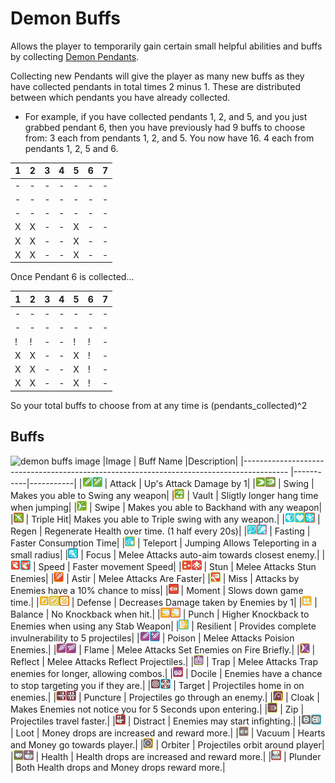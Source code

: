 # Demon Buffs

Allows the player to temporarily gain certain small helpful abilities and buffs by collecting [Demon Pendants](obtainables.md#demon-pendants).

Collecting new Pendants will give the player as many new buffs as they have collected pendants in total times 2 minus 1. These are distributed between which pendants you have already collected.

- For example, if you have collected pendants 1, 2, and 5, and you just grabbed pendant 6, then you have previously had 9 buffs to choose from: 3 each from pendants 1, 2, and 5. You now have 16. 4 each from pendants 1, 2, 5 and 6.

|1|2|3|4|5|6|7|
|-|-|-|-|-|-|-|
|-|-|-|-|-|-|-|
|-|-|-|-|-|-|-|
|-|-|-|-|-|-|-|
|X|X|-|-|X|-|-|
|X|X|-|-|X|-|-|
|X|X|-|-|X|-|-|

Once Pendant 6 is collected...

|1|2|3|4|5|6|7|
|-|-|-|-|-|-|-|
|-|-|-|-|-|-|-|
|-|-|-|-|-|-|-|
|!|!|-|-|!|!|-|
|X|X|-|-|X|!|-|
|X|X|-|-|X|!|-|
|X|X|-|-|X|!|-|

So your total buffs to choose from at any time is (pendants_collected)^2

## Buffs

![demon buffs image]()
|Image                                                                                     | Buff Name |Description|
|----------------------------------------------------------------------------------------- |-----------|-----------|
|![Attack](imgs/demon_buffs_1.png)![Attack+](imgs/demon_buffs_29.png)                      | Attack    | Up's Attack Damage by 1|
|![Swing](imgs/demon_buffs_8.png)![Swing+](../imgs/demon_buffs_36.png)                                   | Swing     | Makes you able to Swing any weapon|
|![Vault](imgs/demon_buffs_15.png)                                                            | Vault     | Sligtly longer hang time when jumping|
|![Swipe](imgs/demon_buffs_22.png)                                                            | Swipe     | Makes you able to Backhand with any weapon|
|![Triple Hit](imgs/demon_buffs_43.png)                                                            | Triple Hit| Makes you able to Triple swing with any weapon.|
|![Regen](imgs/demon_buffs_2.png)![Regen+](imgs/demon_buffs_23.png)![Regen++](imgs/demon_buffs_44.png) | Regen     | Regenerate Health over time. (1 half every 20s)|
|![Fasting](imgs/demon_buffs_9.png)![Fasting](imgs/demon_buffs_37.png)                               | Fasting   | Faster Consumption Time|
|![Teleport](imgs/demon_buffs_16.png)                                                            | Teleport  | Jumping Allows Teleporting in a small radius|
|![Focus](imgs/demon_buffs_30.png)                                                            | Focus     | Melee Attacks auto-aim towards closest enemy.|
|![Speed](imgs/demon_buffs_3.png)![Speed+](imgs/demon_buffs_31.png)                               | Speed     | Faster movement Speed|
|![Stun](imgs/demon_buffs_10.png)![Stun++](imgs/demon_buffs_38.png)                              | Stun      | Melee Attacks Stun Enemies|
|![Astir](imgs/demon_buffs_17.png)                                                            | Astir     | Melee Attacks Are Faster|
|![Miss](imgs/demon_buffs_24.png)                                                            | Miss     | Attacks by Enemies have a 10% chance to miss|
|![Moment](imgs/demon_buffs_45.png)                                                            | Moment    | Slows down game time.|
|![Defense](imgs/demon_buffs_4.png)![Defense+](imgs/demon_buffs_25.png)![Defense++](imgs/demon_buffs_46.png) | Defense   | Decreases Damage taken by Enemies by 1|
|![Balance](imgs/demon_buffs_11.png)                                                            | Balance   | No Knockback when hit.|
|![Punch](imgs/demon_buffs_18.png)![Punch+](imgs/demon_buffs_39.png)                              | Punch     | Higher Knockback to Enemies when using any Stab Weapon|
|![Resil](imgs/demon_buffs_32.png)                                                            | Resilient | Provides complete invulnerability to 5 projectiles|
|![Poison](imgs/demon_buffs_5.png)![Poison+](imgs/demon_buffs_33.png)                               | Poison    | Melee Attacks Poision Enemies.|
|![Flame](imgs/demon_buffs_12.png)![Flame+](imgs/demon_buffs_40.png)                              | Flame     | Melee Attacks Set Enemies on Fire Briefly.|
|![Reflect](imgs/demon_buffs_19.png)                                                            | Reflect   | Melee Attacks Reflect Projectiles.|
|![Trap](imgs/demon_buffs_26.png)                                                            | Trap      | Melee Attacks Trap enemies for longer, allowing combos.|
|![Docile](imgs/demon_buffs_47.png)                                                            | Docile    | Enemies have a chance to stop targeting you if they are.|
|![Target](imgs/demon_buffs_6.png)![Target+](imgs/demon_buffs_34.png)                               | Target    | Projectiles home in on enemies.|
|![Puncture](imgs/demon_buffs_13.png)![Puncture+](imgs/demon_buffs_41.png)                              | Puncture  | Projectiles go through an enemy.|
|![Cloak](imgs/demon_buffs_20.png)                                                            | Cloak     | Makes Enemies not notice you for 5 Seconds upon entering.|
|![Zip](imgs/demon_buffs_27.png)                                                            | Zip       | Projectiles travel faster.|
|![Distract](imgs/demon_buffs_48.png)                                                            | Distract  | Enemies may start infighting.|
|![Loot](imgs/demon_buffs_7.png)![Loot+](imgs/demon_buffs_35.png)                               | Loot      | Money drops are increased and reward more.|
|![Vacuum](imgs/demon_buffs_14.png)                                                            | Vacuum    | Hearts and Money go towards player.|
|![Orbiter](imgs/demon_buffs_21.png)                                                            | Orbiter   | Projectiles orbit around player|
|![Health](imgs/demon_buffs_28.png)![Health+](imgs/demon_buffs_42.png)                              | Health    | Health drops are increased and reward more.|
|![Plunder](imgs/demon_buffs_49.png)                                                            | Plunder   | Both Health drops and Money drops reward more.|
